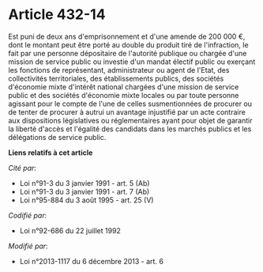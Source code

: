 # Article 432-14

Est puni de deux ans d'emprisonnement et      d'une amende de 200 000 €, dont le montant peut être porté au double du produit
tiré de l'infraction, le fait par une personne dépositaire de l'autorité publique ou chargée d'une mission de service public
ou investie d'un mandat électif public ou exerçant les fonctions de représentant, administrateur ou agent de l'Etat, des
collectivités territoriales, des établissements publics, des sociétés d'économie mixte d'intérêt national chargées d'une
mission de service public et des sociétés d'économie mixte locales ou par toute personne agissant pour le compte de l'une de
celles susmentionnées de procurer ou de tenter de procurer à autrui un avantage injustifié par un acte contraire aux
dispositions législatives ou réglementaires ayant pour objet de garantir la liberté d'accès et l'égalité des candidats dans
les marchés publics et les délégations de service public.

**Liens relatifs à cet article**

_Cité par_:

  - Loi n°91-3 du 3 janvier 1991 - art. 5 (Ab)
  - Loi n°91-3 du 3 janvier 1991 - art. 7 (Ab)
  - Loi n°95-884 du 3 août 1995 - art. 25 (V)

_Codifié par_:

  - Loi n°92-686 du 22 juillet 1992

_Modifié par_:

  - Loi n°2013-1117 du 6 décembre 2013 - art. 6
